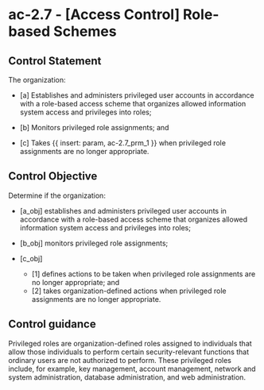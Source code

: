 # ac-2.7 - \[Access Control\] Role-based Schemes

## Control Statement

The organization:

- \[a\] Establishes and administers privileged user accounts in accordance with a role-based access scheme that organizes allowed information system access and privileges into roles;

- \[b\] Monitors privileged role assignments; and

- \[c\] Takes {{ insert: param, ac-2.7_prm_1 }} when privileged role assignments are no longer appropriate.

## Control Objective

Determine if the organization:

- \[a_obj\] establishes and administers privileged user accounts in accordance with a role-based access scheme that organizes allowed information system access and privileges into roles;

- \[b_obj\] monitors privileged role assignments;

- \[c_obj\]

  - \[1\] defines actions to be taken when privileged role assignments are no longer appropriate; and
  - \[2\] takes organization-defined actions when privileged role assignments are no longer appropriate.

## Control guidance

Privileged roles are organization-defined roles assigned to individuals that allow those individuals to perform certain security-relevant functions that ordinary users are not authorized to perform. These privileged roles include, for example, key management, account management, network and system administration, database administration, and web administration.
